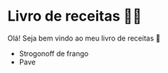 # Livro de receitas 👨‍🍳

Olá! Seja bem vindo ao meu livro de receitas 👋
 - Strogonoff de frango
 - Pave


